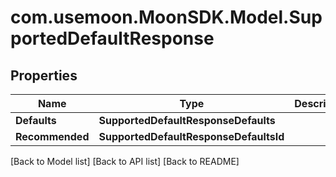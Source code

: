 # com.usemoon.MoonSDK.Model.SupportedDefaultResponse

## Properties

| Name            | Type                                   | Description | Notes |
| --------------- | -------------------------------------- | ----------- | ----- |
| **Defaults**    | **SupportedDefaultResponseDefaults**   |             |       |
| **Recommended** | **SupportedDefaultResponseDefaultsId** |             |       |

\[Back to Model list] \[Back to API list] \[Back to README]
